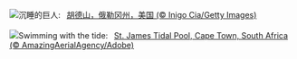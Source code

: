 ![](https://www.bing.com/th?id=OHR.MtHoodOregon_ZH-CN6068357532_UHD.jpg&w=1000)沉睡的巨人:&nbsp;&ensp;[胡德山，俄勒冈州，美国 (© Inigo Cia/Getty Images)](https://www.bing.com/th?id=OHR.MtHoodOregon_ZH-CN6068357532_UHD.jpg)
<br><br/>
![](https://www.bing.com/th?id=OHR.StJamesPool_EN-US8700038796_UHD.jpg&w=1000)Swimming with the tide:&nbsp;&ensp;[St. James Tidal Pool, Cape Town, South Africa (© AmazingAerialAgency/Adobe)](https://www.bing.com/th?id=OHR.StJamesPool_EN-US8700038796_UHD.jpg)
<br><br/>
